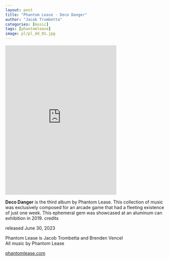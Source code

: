 ```yaml
---
layout: post
title: "Phantom Lease - Deco Danger"
author: "Jacob Trombetta"
categories: [music]
tags: [phantomlease]
image: pl/pl_dd_01.jpg
---
```


<div class="bandcamp">
    <iframe style="border: 0; width: 350px; height: 470px;" 
        src="https://bandcamp.com/EmbeddedPlayer/album=1867866123/size=large/bgcol=ffffff/linkcol=0687f5/tracklist=false/transparent=true/" 
        seamless><a href="https://phantomlease.bandcamp.com/album/deco-danger">Deco Danger by Phantom Lease</a>
    </iframe>
</div>

**Deco Danger** is the third album by Phantom Lease. This collection of music was exclusively composed for an arcade game that had a fleeting existence of just one week. This ephemeral gem was showcased at an aluminum can exhibition in 2019.
credits

released June 30, 2023

Phantom Lease is Jacob Trombetta and Brenden Vencel  
All music by Phantom Lease  

[phantomlease.com](http://phantomlease.com/)
